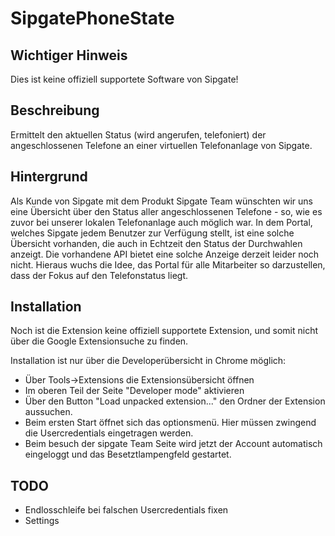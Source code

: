 # SipgatePhoneState

## Wichtiger Hinweis

Dies ist keine offiziell supportete Software von Sipgate!

## Beschreibung

Ermittelt den aktuellen Status (wird angerufen, telefoniert) der angeschlossenen Telefone an 
einer virtuellen Telefonanlage von Sipgate.

## Hintergrund

Als Kunde von Sipgate mit dem Produkt Sipgate Team wünschten wir uns eine Übersicht über den Status 
aller angeschlossenen Telefone - so, wie es zuvor bei unserer lokalen Telefonanlage auch möglich war.
In dem Portal, welches Sipgate jedem Benutzer zur Verfügung stellt, ist eine solche Übersicht vorhanden,
die auch in Echtzeit den Status der Durchwahlen anzeigt.
Die vorhandene API bietet eine solche Anzeige derzeit leider noch nicht. Hieraus wuchs die Idee,
das Portal für alle Mitarbeiter so darzustellen, dass der Fokus auf den Telefonstatus liegt.

## Installation

Noch ist die Extension keine offiziell supportete Extension, und somit nicht über die Google Extensionsuche zu finden.

Installation ist nur über die Developerübersicht in Chrome möglich:

* Über Tools->Extensions die Extensionsübersicht öffnen
* Im oberen Teil der Seite "Developer mode" aktivieren
* Über den Button "Load unpacked extension..." den Ordner der Extension aussuchen.
* Beim ersten Start öffnet sich das optionsmenü. Hier müssen zwingend die Usercredentials eingetragen werden.
* Beim besuch der sipgate Team Seite wird jetzt der Account automatisch eingeloggt und das Besetztlampengfeld gestartet.

## TODO

* Endlosschleife bei falschen Usercredentials fixen
* Settings